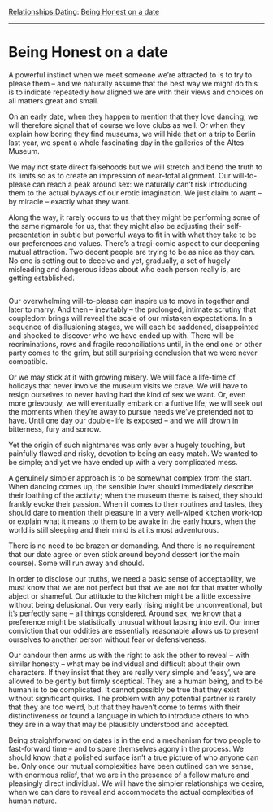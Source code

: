 [Relationships:](https://www.theschooloflife.com/thebookoflife/category/relationships/)[Dating](https://www.theschooloflife.com/thebookoflife/category/relationships/dating/): [Being Honest on a date](https://www.theschooloflife.com/thebookoflife/being-on-honest-on-a-date/)

* * *

# Being Honest on a date

A powerful instinct when we meet someone we’re attracted to is to try to please them – and we naturally assume that the best way we might do this is to indicate repeatedly how aligned we are with their views and choices on all matters great and small.

On an early date, when they happen to mention that they love dancing, we will therefore signal that of course we love clubs as well. Or when they explain how boring they find museums, we will hide that on a trip to Berlin last year, we spent a whole fascinating day in the galleries of the Altes Museum.&nbsp;

We may not state direct falsehoods but we will stretch and bend the truth to its limits so as to create an impression of near-total alignment. Our will-to-please can reach a peak around sex: we naturally can’t risk introducing them to the actual byways of our erotic imagination. We just claim to want – by miracle – exactly what they want.

Along the way, it rarely occurs to us that they might be performing some of the same rigmarole for us, that they might also be adjusting their self-presentation in subtle but powerful ways to fit in with what they take to be our preferences and values. There’s a tragi-comic aspect to our deepening mutual attraction. Two decent people are trying to be as nice as they can. No one is setting out to deceive and yet, gradually, a set of hugely misleading and dangerous ideas about who each person really is, are getting established.&nbsp;

<figure class="aligncenter"><img src="https://www.theschooloflife.com/thebookoflife/wp-content/uploads/2020/07/Go-Out-For-Lunch-instead-of-Dinner-RestaurantMealPrices.jpg" alt="" class="wp-image-24920"></figure>

Our overwhelming will-to-please can inspire us to move in together and later to marry. And then – inevitably – the prolonged, intimate scrutiny that coupledom brings will reveal the scale of our mistaken expectations. In a sequence of disillusioning stages, we will each be saddened, disappointed and shocked to discover who we have ended up with. There will be recriminations, rows and fragile reconciliations until, in the end one or other party comes to the grim, but still surprising conclusion that we were never compatible.&nbsp;

Or we may stick at it with growing misery. We will face a life-time of holidays that never involve the museum visits we crave. We will have to resign ourselves to never having had the kind of sex we want. Or, even more grievously, we will eventually embark on a furtive life; we will seek out the moments when they’re away to pursue needs we’ve pretended not to have. Until one day our double-life is exposed – and we will drown in bitterness, fury and sorrow.

Yet the origin of such nightmares was only ever a hugely touching, but painfully flawed and risky, devotion to being an easy match. We wanted to be simple; and yet we have ended up with a very complicated mess.&nbsp;

A genuinely simpler approach is to be somewhat complex from the start. When dancing comes up, the sensible lover should immediately describe their loathing of the activity; when the museum theme is raised, they should frankly evoke their passion. When it comes to their routines and tastes, they should dare to mention their pleasure in a very well-wiped kitchen work-top or explain what it means to them to be awake in the early hours, when the world is still sleeping and their mind is at its most adventurous.&nbsp;

There is no need to be brazen or demanding. And there is no requirement that our date agree or even stick around beyond dessert (or the main course). Some will run away and should.&nbsp;

In order to disclose our truths, we need a basic sense of acceptability, we must know that we are not perfect but that we are not for that matter wholly abject or shameful. Our attitude to the kitchen might be a little excessive without being delusional. Our very early rising might be unconventional, but it’s perfectly sane – all things considered. Around sex, we know that a preference might be statistically unusual without lapsing into evil. Our inner conviction that our oddities are essentially reasonable allows us to present ourselves to another person without fear or defensiveness.&nbsp;

Our candour then arms us with the right to ask the other to reveal – with similar honesty – what may be individual and difficult about their own characters. If they insist that they are really very simple and ‘easy’, we are allowed to be gently but firmly sceptical. They are a human being, and to be human is to be complicated. It cannot possibly be true that they exist without significant quirks. The problem with any potential partner is rarely that they are too weird, but that they haven’t come to terms with their distinctiveness or found a language in which to introduce others to who they are in a way that may be plausibly understood and accepted.

Being straightforward on dates is in the end a mechanism for two people to fast-forward time – and to spare themselves agony in the process. We should know that a polished surface isn’t a true picture of who anyone can be. Only once our mutual complexities have been outlined can we sense, with enormous relief, that we are in the presence of a fellow mature and pleasingly direct individual. We will have the simpler relationships we desire, when we can dare to reveal and accommodate the actual complexities of human nature.
